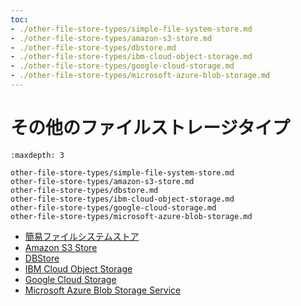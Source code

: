 ```yaml
---
toc:
- ./other-file-store-types/simple-file-system-store.md
- ./other-file-store-types/amazon-s3-store.md
- ./other-file-store-types/dbstore.md
- ./other-file-store-types/ibm-cloud-object-storage.md
- ./other-file-store-types/google-cloud-storage.md
- ./other-file-store-types/microsoft-azure-blob-storage.md
---
```


# その他のファイルストレージタイプ

```{toctree}
:maxdepth: 3

other-file-store-types/simple-file-system-store.md
other-file-store-types/amazon-s3-store.md
other-file-store-types/dbstore.md
other-file-store-types/ibm-cloud-object-storage.md
other-file-store-types/google-cloud-storage.md
other-file-store-types/microsoft-azure-blob-storage.md
```

* [簡易ファイルシステムストア](./other-file-store-types/simple-file-system-store.md)
* [Amazon S3 Store](./other-file-store-types/amazon-s3-store.md)
* [DBStore](./other-file-store-types/dbstore.md)
* [IBM Cloud Object Storage](./other-file-store-types/ibm-cloud-object-storage.md)
* [Google Cloud Storage](./other-file-store-types/google-cloud-storage.md)
* [Microsoft Azure Blob Storage Service](./other-file-store-types/microsoft-azure-blob-storage.md)